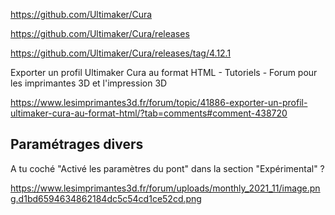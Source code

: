 

https://github.com/Ultimaker/Cura

https://github.com/Ultimaker/Cura/releases

https://github.com/Ultimaker/Cura/releases/tag/4.12.1



Exporter un profil Ultimaker Cura au format HTML - Tutoriels - Forum pour les imprimantes 3D et l'impression 3D

https://www.lesimprimantes3d.fr/forum/topic/41886-exporter-un-profil-ultimaker-cura-au-format-html/?tab=comments#comment-438720





## Paramétrages divers


A tu coché "Activé les paramètres du pont" dans la section "Expérimental" ?

https://www.lesimprimantes3d.fr/forum/uploads/monthly_2021_11/image.png.d1bd6594634862184dc5c54cd1ce52cd.png
